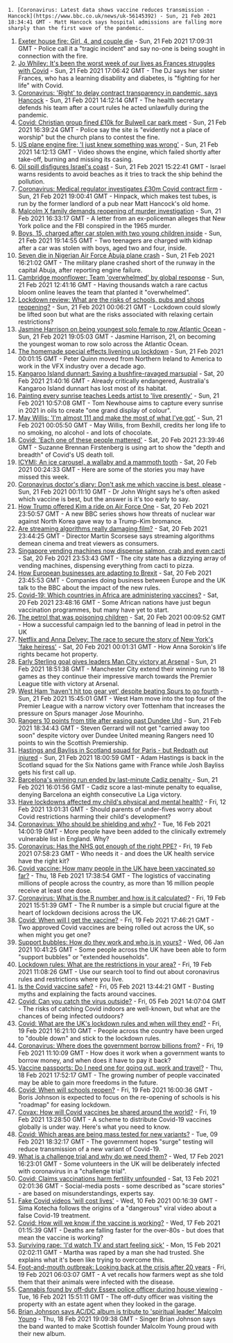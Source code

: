 
    1. [Coronavirus: Latest data shows vaccine reduces transmission - Hancock](https://www.bbc.co.uk/news/uk-56145392) - Sun, 21 Feb 2021 18:34:41 GMT - Matt Hancock says hospital admissions are falling more sharply than the first wave of the pandemic.
1. [Exeter house fire: Girl, 4, and couple die](https://www.bbc.co.uk/news/uk-england-devon-56145465) - Sun, 21 Feb 2021 17:09:31 GMT - Police call it a "tragic incident" and say no-one is being sought in connection with the fire.
1. [Jo Whiley: It's been the worst week of our lives as Frances struggles with Covid](https://www.bbc.co.uk/news/uk-56139393) - Sun, 21 Feb 2021 17:06:42 GMT - The DJ says her sister Frances, who has a learning disability and diabetes, is "fighting for her life" with Covid.
1. [Coronavirus: 'Right' to delay contract transparency in pandemic, says Hancock](https://www.bbc.co.uk/news/uk-politics-56145490) - Sun, 21 Feb 2021 14:12:14 GMT - The health secretary defends his team after a court rules he acted unlawfully during the pandemic.
1. [Covid: Christian group fined £10k for Bulwell car park meet](https://www.bbc.co.uk/news/uk-england-nottinghamshire-56139051) - Sun, 21 Feb 2021 16:39:24 GMT - Police say the site is "evidently not a place of worship" but the church plans to contest the fine.
1. [US plane engine fire: 'I just knew something was wrong'](https://www.bbc.co.uk/news/world-us-canada-56147544) - Sun, 21 Feb 2021 14:12:13 GMT - Video shows the engine, which failed shortly after take-off, burning and missing its casing.
1. [Oil spill disfigures Israel's coast](https://www.bbc.co.uk/news/world-middle-east-56147305) - Sun, 21 Feb 2021 15:22:41 GMT - Israel warns residents to avoid beaches as it tries to track the ship behind the pollution.
1. [Coronavirus: Medical regulator investigates £30m Covid contract firm](https://www.bbc.co.uk/news/uk-politics-56145492) - Sun, 21 Feb 2021 19:00:41 GMT - Hinpack, which makes test tubes, is run by the former landlord of a pub near Matt Hancock's old home.
1. [Malcolm X family demands reopening of murder investigation](https://www.bbc.co.uk/news/world-us-canada-56147505) - Sun, 21 Feb 2021 16:33:17 GMT - A letter from an ex-policeman alleges that New York police and the FBI conspired in the 1965 murder.
1. [Boys, 15, charged after car stolen with two young children inside](https://www.bbc.co.uk/news/uk-56143713) - Sun, 21 Feb 2021 19:14:55 GMT - Two teenagers are charged with kidnap after a car was stolen with boys, aged two and four, inside.
1. [Seven die in Nigerian Air Force Abuja plane crash](https://www.bbc.co.uk/news/world-africa-56145992) - Sun, 21 Feb 2021 16:21:02 GMT - The military plane crashed short of the runway in the capital Abuja, after reporting engine failure.
1. [Cambridge moonflower: Team 'overwhelmed' by global response](https://www.bbc.co.uk/news/uk-england-cambridgeshire-56145358) - Sun, 21 Feb 2021 12:41:16 GMT - Having thousands watch a rare cactus bloom online leaves the team that planted it "overwhelmed".
1. [Lockdown review: What are the risks of schools, pubs and shops reopening?](https://www.bbc.co.uk/news/56102610) - Sun, 21 Feb 2021 00:06:21 GMT - Lockdown could slowly be lifted soon but what are the risks associated with relaxing certain restrictions?
1. [Jasmine Harrison on being youngest solo female to row Atlantic Ocean](https://www.bbc.co.uk/news/uk-56145957) - Sun, 21 Feb 2021 19:05:03 GMT - Jasmine Harrison, 21, on becoming the youngest woman to row solo across the Atlantic Ocean.
1. [The homemade special effects livening up lockdown](https://www.bbc.co.uk/news/uk-northern-ireland-56119823) - Sun, 21 Feb 2021 00:01:15 GMT - Peter Quinn moved from Northern Ireland to America to work in the VFX industry over a decade ago.
1. [Kangaroo Island dunnart: Saving a bushfire-ravaged marsupial](https://www.bbc.co.uk/news/world-australia-56107868) - Sat, 20 Feb 2021 21:40:16 GMT - Already critically endangered, Australia's Kangaroo Island dunnart has lost most of its habitat.
1. [Painting every sunrise teaches Leeds artist to 'live presently'](https://www.bbc.co.uk/news/uk-england-leeds-56145432) - Sun, 21 Feb 2021 10:57:08 GMT - Tom Newhouse aims to capture every sunrise in 2021 in oils to create "one grand display of colour".
1. [May Willis: 'I'm almost 111 and make the most of what I've got'](https://www.bbc.co.uk/news/uk-england-sussex-56085858) - Sun, 21 Feb 2021 00:05:50 GMT - May Willis, from Bexhill, credits her long life to no smoking, no alcohol - and lots of chocolate.
1. [Covid: 'Each one of these people mattered'](https://www.bbc.co.uk/news/world-us-canada-56118935) - Sat, 20 Feb 2021 23:39:46 GMT - Suzanne Brennan Firstenberg is using art to show the "depth and breadth" of Covid's US death toll.
1. [ICYMI: An ice carousel, a wallaby and a mammoth tooth](https://www.bbc.co.uk/news/world-56120922) - Sat, 20 Feb 2021 00:24:33 GMT - Here are some of the stories you may have missed this week.
1. [Coronavirus doctor's diary: Don't ask me which vaccine is best, please](https://www.bbc.co.uk/news/health-56132291) - Sun, 21 Feb 2021 00:11:10 GMT - Dr John Wright says he's often asked which vaccine is best, but the answer is it's too early to say.
1. [How Trump offered Kim a ride on Air Force One](https://www.bbc.co.uk/news/world-us-canada-56118936) - Sat, 20 Feb 2021 23:50:57 GMT - A new BBC series shows how threats of nuclear war against North Korea gave way to a Trump-Kim bromance.
1. [Are streaming algorithms really damaging film?](https://www.bbc.co.uk/news/entertainment-arts-56085924) - Sat, 20 Feb 2021 23:44:25 GMT - Director Martin Scorsese says streaming algorithms demean cinema and treat viewers as consumers.
1. [Singapore vending machines now dispense salmon, crab and even cacti](https://www.bbc.co.uk/news/business-56066064) - Sat, 20 Feb 2021 23:53:43 GMT - The city state has a dizzying array of vending machines, dispensing everything from cacti to pizza.
1. [How European businesses are adapting to Brexit](https://www.bbc.co.uk/news/world-europe-55986606) - Sat, 20 Feb 2021 23:45:53 GMT - Companies doing business between Europe and the UK talk to the BBC about the impact of the new rules.
1. [Covid-19: Which countries in Africa are administering vaccines?](https://www.bbc.co.uk/news/56100076) - Sat, 20 Feb 2021 23:48:16 GMT - Some African nations have just begun vaccination programmes, but many have yet to start.
1. [The petrol that was poisoning children](https://www.bbc.co.uk/news/stories-56114967) - Sat, 20 Feb 2021 00:09:52 GMT - How a successful campaign led to the banning of lead in petrol in the UK
1. [Netflix and Anna Delvey: The race to secure the story of New York's 'fake heiress'](https://www.bbc.co.uk/news/world-us-canada-56113478) - Sat, 20 Feb 2021 00:01:31 GMT - How Anna Sorokin's life rights became hot property.
1. [Early Sterling goal gives leaders Man City victory at Arsenal](https://www.bbc.co.uk/sport/football/56033713) - Sun, 21 Feb 2021 18:51:38 GMT - Manchester City extend their winning run to 18 games as they continue their impressive march towards the Premier League title with victory at Arsenal.
1. [West Ham 'haven't hit top gear yet' despite beating Spurs to go fourth](https://www.bbc.co.uk/sport/football/56033699) - Sun, 21 Feb 2021 15:45:01 GMT - West Ham move into the top four of the Premier League with a narrow victory over Tottenham that increases the pressure on Spurs manager Jose Mourinho.
1. [Rangers 10 points from title after easing past Dundee Utd](https://www.bbc.co.uk/sport/football/56054640) - Sun, 21 Feb 2021 18:34:43 GMT - Steven Gerrard will not get "carried away too soon" despite victory over Dundee United meaning Rangers need 10 points to win the Scottish Premiership.
1. [Hastings and Bayliss in Scotland squad for Paris - but Redpath out injured](https://www.bbc.co.uk/sport/rugby-union/56148811) - Sun, 21 Feb 2021 18:00:59 GMT - Adam Hastings is back in the Scotland squad for the Six Nations game with France while Josh Bayliss gets his first call up.
1. [Barcelona's winning run ended by last-minute Cadiz penalty ](https://www.bbc.co.uk/sport/football/56146886) - Sun, 21 Feb 2021 16:01:56 GMT - Cadiz score a last-minute penalty to equalise, denying Barcelona an eighth consecutive La Liga victory.
1. [Have lockdowns affected my child's physical and mental health?](https://www.bbc.co.uk/news/explainers-55936928) - Fri, 12 Feb 2021 13:01:31 GMT - Should parents of under-fives worry about Covid restrictions harming their child's development?
1. [Coronavirus: Who should be shielding and why?](https://www.bbc.co.uk/news/health-51997151) - Tue, 16 Feb 2021 14:00:19 GMT - More people have been added to the clinically extremely vulnerable list in England. Why?
1. [Coronavirus: Has the NHS got enough of the right PPE?](https://www.bbc.co.uk/news/health-52254745) - Fri, 19 Feb 2021 07:58:23 GMT - Who needs it - and does the UK health service have the right kit?
1. [Covid vaccine: How many people in the UK have been vaccinated so far?](https://www.bbc.co.uk/news/health-55274833) - Thu, 18 Feb 2021 17:38:54 GMT - The logistics of vaccinating millions of people across the country, as more than 16 million people receive at least one dose.
1. [Coronavirus: What is the R number and how is it calculated?](https://www.bbc.co.uk/news/health-52473523) - Fri, 19 Feb 2021 15:51:39 GMT - The R number is a simple but crucial figure at the heart of lockdown decisions across the UK.
1. [Covid: When will I get the vaccine?](https://www.bbc.co.uk/news/health-55045639) - Fri, 19 Feb 2021 17:46:21 GMT - Two approved Covid vaccines are being rolled out across the UK, so when might you get one?
1. [Support bubbles: How do they work and who is in yours?](https://www.bbc.co.uk/news/health-52637354) - Wed, 06 Jan 2021 10:41:25 GMT - Some people across the UK have been able to form "support bubbles" or "extended households".
1. [Lockdown rules: What are the restrictions in your area?](https://www.bbc.co.uk/news/uk-54373904) - Fri, 19 Feb 2021 11:08:26 GMT - Use our search tool to find out about coronavirus rules and restrictions where you live.
1. [Is the Covid vaccine safe?](https://www.bbc.co.uk/news/health-55056016) - Fri, 05 Feb 2021 13:44:21 GMT - Busting myths and explaining the facts around vaccines.
1. [Covid: Can you catch the virus outside?](https://www.bbc.co.uk/news/explainers-55680305) - Fri, 05 Feb 2021 14:07:04 GMT - The risks of catching Covid indoors are well-known, but what are the chances of being infected outdoors?
1. [Covid: What are the UK's lockdown rules and when will they end?](https://www.bbc.co.uk/news/explainers-52530518) - Fri, 19 Feb 2021 16:21:10 GMT - People across the country have been urged to "double down" and stick to the lockdown rules.
1. [Coronavirus: Where does the government borrow billions from?](https://www.bbc.co.uk/news/business-50504151) - Fri, 19 Feb 2021 11:10:09 GMT - How does it work when a government wants to borrow money, and when does it have to pay it back?
1. [Vaccine passports: Do I need one for going out, work and travel?](https://www.bbc.co.uk/news/explainers-55718553) - Thu, 18 Feb 2021 17:52:17 GMT - The growing number of people vaccinated may be able to gain more freedoms in the future.
1. [Covid: When will schools reopen?](https://www.bbc.co.uk/news/education-51643556) - Fri, 19 Feb 2021 16:00:36 GMT - Boris Johnson is expected to focus on the re-opening of schools is his "roadmap" for easing lockdown.
1. [Covax: How will Covid vaccines be shared around the world?](https://www.bbc.co.uk/news/world-55795297) - Fri, 19 Feb 2021 13:28:50 GMT - A scheme to distribute Covid-19 vaccines globally is under way. Here's what you need to know.
1. [Covid: Which areas are being mass tested for new variants?](https://www.bbc.co.uk/news/explainers-54872039) - Tue, 09 Feb 2021 18:32:17 GMT - The government hopes "surge" testing will reduce transmission of a new variant of Covid-19.
1. [What is a challenge trial and why do we need them?](https://www.bbc.co.uk/news/health-56098344) - Wed, 17 Feb 2021 16:23:01 GMT - Some volunteers in the UK will be deliberately infected with coronavirus in a "challenge trial".
1. [Covid: Claims vaccinations harm fertility unfounded](https://www.bbc.co.uk/news/health-56012529) - Sat, 13 Feb 2021 02:01:36 GMT - Social-media posts - some described as "scare stories" - are based on misunderstandings, experts say.
1. [Fake Covid videos 'will cost lives'](https://www.bbc.co.uk/news/health-55994597) - Wed, 10 Feb 2021 00:16:39 GMT - Sima Kotecha follows the origins of a "dangerous" viral video about a false Covid-19 treatment.
1. [Covid: How will we know if the vaccine is working?](https://www.bbc.co.uk/news/health-56072684) - Wed, 17 Feb 2021 01:15:39 GMT - Deaths are falling faster for the over-80s - but does that mean the vaccine is working?
1. [Surviving rape: 'I'd watch TV and start feeling sick'](https://www.bbc.co.uk/news/uk-england-london-52789264) - Mon, 15 Feb 2021 02:02:11 GMT - Martha was raped by a man she had trusted. She explains what it's been like trying to overcome this.
1. [Foot-and-mouth outbreak: Looking back at the crisis after 20 years](https://www.bbc.co.uk/news/uk-wales-56115200) - Fri, 19 Feb 2021 06:03:07 GMT - A vet recalls how farmers wept as she told them that their animals were infected with the disease.
1. [Cannabis found by off-duty Essex police officer during house viewing](https://www.bbc.co.uk/news/uk-england-essex-56082500) - Tue, 16 Feb 2021 15:51:11 GMT - The off-duty officer was visiting the property with an estate agent when they looked in the garage.
1. [Brian Johnson says AC/DC album is tribute to 'spiritual leader' Malcolm Young](https://www.bbc.co.uk/news/uk-scotland-56116291) - Thu, 18 Feb 2021 19:09:38 GMT - Singer Brian Johnson says the band wanted to make Scottish founder Malcolm Young proud with their new album.

